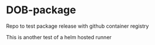 # DOB-package
Repo to test package release with github container registry

This is another test of a helm hosted runner